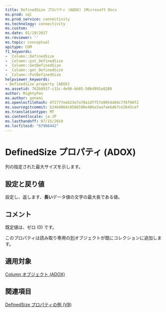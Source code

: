 ```yaml
---
title: DefinedSize プロパティ (ADOX) |Microsoft Docs
ms.prod: sql
ms.prod_service: connectivity
ms.technology: connectivity
ms.custom: ''
ms.date: 01/19/2017
ms.reviewer: ''
ms.topic: conceptual
apitype: COM
f1_keywords:
- _Column::DefinedSize
- _Column::put_DefinedSize
- _Column::GetDefinedSize
- _Column::get_DefinedSize
- _Column::PutDefinedSize
helpviewer_keywords:
- DefinedSize property [ADOX]
ms.assetid: 762b8937-c31c-4e90-bb85-506d991e8280
author: MightyPen
ms.author: genemi
ms.openlocfilehash: 4f2777eeb23e7a78a1df757a9054a04c7f6f9df2
ms.sourcegitcommit: b2464064c0566590e486a3aafae6d67ce2645cef
ms.translationtype: MT
ms.contentlocale: ja-JP
ms.lasthandoff: 07/15/2019
ms.locfileid: "67966442"
---
```

# <a name="definedsize-property-adox"></a>DefinedSize プロパティ (ADOX)
列の指定された最大サイズを示します。  
  
## <a name="settings-and-return-values"></a>設定と戻り値  
 設定し、返します、**長い**データ値の文字の最大長である値。  
  
## <a name="remarks"></a>コメント  
 既定値は、ゼロ (0) です。  
  
 このプロパティは読み取り専用の[列](../../../ado/reference/adox-api/column-object-adox.md)オブジェクトが既にコレクションに追加します。  
  
## <a name="applies-to"></a>適用対象  
 [Column オブジェクト (ADOX)](../../../ado/reference/adox-api/column-object-adox.md)  
  
## <a name="see-also"></a>関連項目  
 [DefinedSize プロパティの例 (VB)](../../../ado/reference/adox-api/definedsize-property-example-vb.md)
